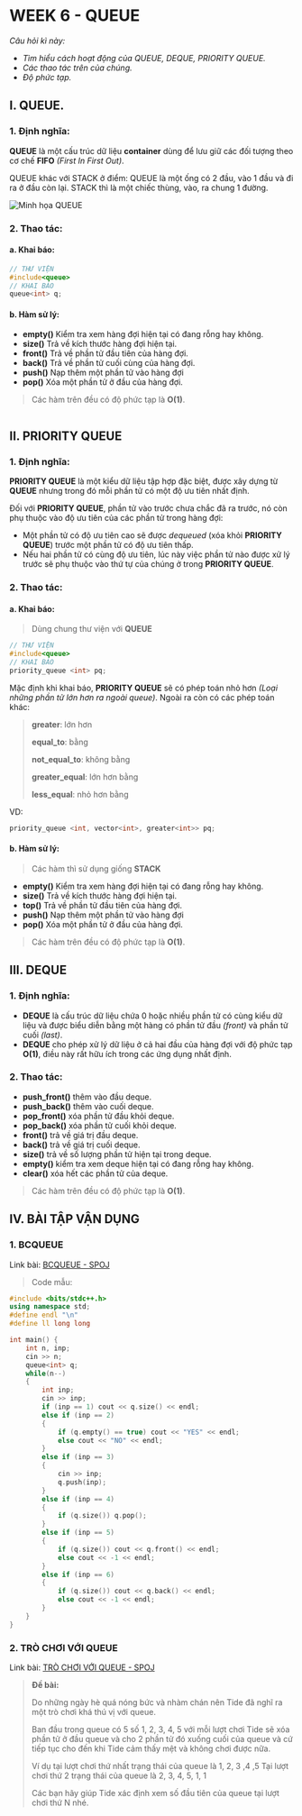 # WEEK 6 - QUEUE 
*Câu hỏi kì này:*
- *Tìm hiểu cách hoạt động của QUEUE, DEQUE, PRIORITY QUEUE.*
- *Các thao tác trên của chúng.*
- *Độ phức tạp.*
## **I. QUEUE.**
### **1. Định nghĩa:**
**QUEUE** là một cấu trúc dữ liệu **container** dùng để lưu giữ các đối tượng theo cơ chế **FIFO** *(First In First Out)*.

QUEUE khác với STACK ở điểm: QUEUE là một ống có 2 đầu, vào 1 đầu và đi ra ở đầu còn lại. STACK thì là một chiếc thùng, vào, ra chung 1 đường.

![Minh họa QUEUE](https://www.fluentcpp.com/wp-content/uploads/2018/01/queue.png)
### **2. Thao tác:** 
#### a. Khai báo:
``` C++
// THƯ VIỆN
#include<queue>
// KHAI BÁO
queue<int> q;
```
#### b. Hàm sử lý:

- **empty()** Kiểm tra xem hàng đợi hiện tại có đang rỗng hay không.
- **size()** Trả về kích thước hàng đợi hiện tại.
- **front()** Trả về phần tử đầu tiên của hàng đợi.
- **back()** Trả về phần tử cuối cùng của hàng đợi.
- **push()** Nạp thêm một phần tử vào hàng đợi
- **pop()** Xóa một phần tử ở đầu của hàng đợi.
> Các hàm trên đều có độ phức tạp là **O(1)**.


``` C++

```
## **II. PRIORITY QUEUE**
### **1. Định nghĩa:**
**PRIORITY QUEUE** là một kiểu dữ liệu tập hợp đặc biệt, được xây dựng từ **QUEUE** nhưng trong đó mỗi phần tử có một độ ưu tiên nhất định.

Đối với **PRIORITY QUEUE**, phần tử vào trước chưa chắc đã ra trước, nó còn phụ thuộc vào độ ưu tiên của các phần tử trong hàng đợi:
- Một phần tử có độ ưu tiên cao sẽ được *dequeued* (xóa khỏi **PRIORITY QUEUE**) trước một phần tử có độ ưu tiên thấp.
- Nếu hai phần tử có cùng độ ưu tiên, lúc này việc phần tử nào được xử lý trước sẽ phụ thuộc vào thứ tự của chúng ở trong **PRIORITY QUEUE**.

### **2. Thao tác:** 
#### a. Khai báo:
> Dùng chung thư viện với **QUEUE**
``` C++
// THƯ VIỆN
#include<queue>
// KHAI BÁO
priority_queue <int> pq; 
```
Mặc định khi khai báo, **PRIORITY QUEUE** sẽ có phép toán nhỏ hơn *(Loại những phần tử lớn hơn ra ngoài queue)*. Ngoài ra còn có các phép toán khác: 
>**greater**: lớn hơn 
>
>**equal_to**: bằng 
>
>**not_equal_to**: không bằng 
>
>**greater_equal**: lớn hơn bằng
> 
>**less_equal**: nhỏ hơn bằng

VD:
``` C++
priority_queue <int, vector<int>, greater<int>> pq;
```
#### b. Hàm sử lý:
> Các hàm thì sử dụng giống **STACK**

- **empty()** Kiểm tra xem hàng đợi hiện tại có đang rỗng hay không.
- **size()** Trả về kích thước hàng đợi hiện tại.
- **top()** Trả về phần tử đầu tiên của hàng đợi.
- **push()** Nạp thêm một phần tử vào hàng đợi
- **pop()** Xóa một phần tử ở đầu của hàng đợi.
> Các hàm trên đều có độ phức tạp là **O(1)**.

## **III. DEQUE**
### **1. Định nghĩa:**
- **DEQUE** là cấu trúc dữ liệu chứa 0 hoặc nhiều phần tử có cùng kiểu dữ liệu và được biểu diễn bằng một hàng có phần tử đầu *(front)* và phần tử cuối *(last)*. 
- **DEQUE** cho phép xử lý dữ liệu ở cả hai đầu của hàng đợi với độ phức tạp **O(1)**, điều này rất hữu ích trong các ứng dụng nhất định.

### **2. Thao tác:** 
- **push_front()** thêm vào đầu deque.
- **push_back()** thêm vào cuối deque.
- **pop_front()** xóa phần tử đầu khỏi deque.
- **pop_back()** xóa phần tử cuối khỏi deque.
- **front()** trả về giá trị đầu deque.
- **back()** trả về giá trị cuối deque.
- **size()** trả về số lượng phần tử hiện tại trong deque.
- **empty()** kiểm tra xem deque hiện tại có đang rỗng hay không.
- **clear()** xóa hết các phần tử của deque.
> Các hàm trên đều có độ phức tạp là **O(1)**.
## **IV. BÀI TẬP VẬN DỤNG**
### **1. BCQUEUE**
Link bài: [BCQUEUE - SPOJ](https://www.spoj.com/PTIT/problems/BCQUEUE/)

>Code mẫu:
``` C++
#include <bits/stdc++.h>
using namespace std;
#define endl "\n"
#define ll long long

int main() {
    int n, inp;
    cin >> n;
    queue<int> q;
    while(n--) 
    {
        int inp;
        cin >> inp;
        if (inp == 1) cout << q.size() << endl;
        else if (inp == 2) 
        {
            if (q.empty() == true) cout << "YES" << endl;
            else cout << "NO" << endl;
        } 
        else if (inp == 3) 
        {
            cin >> inp;
            q.push(inp);
        } 
        else if (inp == 4) 
        {
            if (q.size()) q.pop();
        } 
        else if (inp == 5) 
        {
            if (q.size()) cout << q.front() << endl;
            else cout << -1 << endl;
        } 
        else if (inp == 6) 
        {
            if (q.size()) cout << q.back() << endl;
            else cout << -1 << endl;
        }
    }
}
```
### **2. TRÒ CHƠI VỚI QUEUE**
Link bài: [TRÒ CHƠI VỚI QUEUE - SPOJ](https://www.spoj.com/PTIT/problems/P175SUME/)
> **Đề bài:**
>
> Do những ngày hè quá nóng bức và nhàm chán nên Tide đã nghĩ ra một trò chơi khá thú vị với queue. 
>
> Ban đầu trong queue có 5 số 1, 2, 3, 4, 5 với mỗi lượt chơi Tide sẽ xóa phần tử ở đầu queue và cho 2 phần tử đó xuống cuối của queue và cứ tiếp tục cho đến khi Tide cảm thấy mệt và không chơi được nữa.
>
> Ví dụ tại lượt chơi thứ nhất trạng thái của queue là 1, 2, 3 ,4 ,5
Tại lượt chơi thứ 2 trạng thái của queue là 2, 3, 4, 5, 1, 1
>
> Các bạn hãy giúp Tide xác định xem số đầu tiên của queue tại lượt chơi thứ N nhé.
